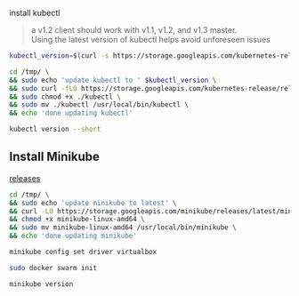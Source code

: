 install kubectl 
> a v1.2 client should work with v1.1, v1.2, and v1.3 master.    
Using the latest version of kubectl helps avoid unforeseen issues
```bash
kubectl_version=$(curl -s https://storage.googleapis.com/kubernetes-release/release/stable.txt)

cd /tmp/ \
&& sudo echo 'update kubectl to ' $kubectl_version \
&& sudo curl -fLO https://storage.googleapis.com/kubernetes-release/release/$kubectl_version/bin/linux/amd64/kubectl \
&& sudo chmod +x ./kubectl \
&& sudo mv ./kubectl /usr/local/bin/kubectl \
&& echo 'done updating kubectl'

kubectl version --short
```


## Install Minikube
[releases](https://github.com/kubernetes/minikube/releases)
```bash
cd /tmp/ \
&& sudo echo 'update minikube to latest' \
&& curl -LO https://storage.googleapis.com/minikube/releases/latest/minikube-linux-amd64 \
&& chmod +x minikube-linux-amd64 \
&& sudo mv minikube-linux-amd64 /usr/local/bin/minikube \
&& echo 'done updating minikube'

minikube config set driver virtualbox

sudo docker swarm init

minikube version
```
